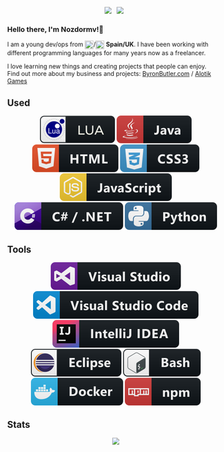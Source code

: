 <p align='center'>
<a href="https://twitter.com/nozdormv"><img height="64" src="https://cdn4.iconfinder.com/data/icons/social-media-icons-the-circle-set/48/twitter_circle-512.png"></a>&nbsp;&nbsp;
<a href="https://instagram.com/nozdormv"><img height="64" src="https://cdn4.iconfinder.com/data/icons/social-messaging-ui-color-shapes-2-free/128/social-instagram-new-circle-256.png"></a>&nbsp;&nbsp;
</p>  

### Hello there, I'm Nozdormv!👋

I am a young dev/ops from <img width="20" height="20" align="center" src="https://emojipedia-us.s3.dualstack.us-west-1.amazonaws.com/thumbs/120/apple/325/flag-spain_1f1ea-1f1f8.png">/<img width="20" height="20" align="center" src="https://emojipedia-us.s3.dualstack.us-west-1.amazonaws.com/thumbs/120/apple/325/flag-united-kingdom_1f1ec-1f1e7.png"> **Spain/UK**. I have been working with different programming languages for many years now as a freelancer.

I love learning new things and creating projects that people can enjoy.<br>
Find out more about my business and projects: <a href="https://byronbutler.com">ByronButler.com</a> / <a href="https://twitter.com/alotikgames">Alotik Games</a>

## Used

   <p align="center">
      <img src="https://github.com/YisusOnDev/YisusOnDev/raw/8659315da5ae39e2635e7d2c1e2a6317163e3c72/lua.svg" />
      <img src="https://github.com/MikeCodesDotNET/ColoredBadges/raw/master/svg/dev/languages/java.svg" />
      <img src="https://github.com/MikeCodesDotNET/ColoredBadges/raw/master/svg/dev/languages/html.svg" />
      <img src="https://github.com/MikeCodesDotNET/ColoredBadges/raw/master/svg/dev/languages/css3.svg" />
      <img src="https://github.com/MikeCodesDotNET/ColoredBadges/raw/master/svg/dev/languages/js.svg" />
      <img src="https://github.com/MikeCodesDotNET/ColoredBadges/blob/master/svg/dev/languages/csharp_dotnet.svg" />
      <img src="https://github.com/MikeCodesDotNET/ColoredBadges/blob/master/svg/dev/languages/python.svg" />
   </p>  
   
## Tools

   <p align="center">
      <img src="https://github.com/MikeCodesDotNET/ColoredBadges/raw/master/svg/dev/tools/visualstudio.svg" />
      <img src="https://github.com/MikeCodesDotNET/ColoredBadges/raw/master/svg/dev/tools/visualstudio_code.svg" />
      <img src="https://github.com/MikeCodesDotNET/ColoredBadges/blob/master/svg/dev/tools/jetbrains_intellij.svg" />
      <img src="https://github.com/MikeCodesDotNET/ColoredBadges/blob/master/svg/dev/tools/eclipse.svg" />
      <img src="https://github.com/MikeCodesDotNET/ColoredBadges/raw/master/svg/dev/tools/bash.svg" />
      <img src="https://github.com/MikeCodesDotNET/ColoredBadges/raw/master/svg/dev/tools/docker.svg" />
      <img src="https://github.com/MikeCodesDotNET/ColoredBadges/blob/master/svg/dev/services/npm.svg" />
      
   </p>
   
## Stats   

   <p align="center">
      <img width="45%" src="https://github-readme-stats.vercel.app/api?username=byronbutlerorg&layout=compact&theme=react&hide_border=true&count_private=true&show_icons=true"/>
   </p>
   
